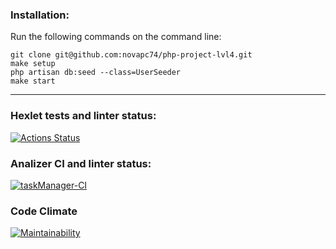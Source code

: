 ### Installation:
Run the following commands on the command line:
```
git clone git@github.com:novapc74/php-project-lvl4.git
make setup
php artisan db:seed --class=UserSeeder
make start
```
***
### Hexlet tests and linter status:
[![Actions Status](https://github.com/novapc74/php-project-lvl4/workflows/hexlet-check/badge.svg)](https://github.com/novapc74/php-project-lvl4/actions)

### Analizer CI and linter status:
[![taskManager-CI](https://github.com/novapc74/php-project-lvl4/actions/workflows/analizer-ci.yml/badge.svg)](https://github.com/novapc74/php-project-lvl4/actions/workflows/analizer-ci.yml)

### Code Climate
[![Maintainability](https://api.codeclimate.com/v1/badges/399ab8795956d36a8ee1/maintainability)](https://codeclimate.com/github/novapc74/php-project-lvl4/maintainability)
